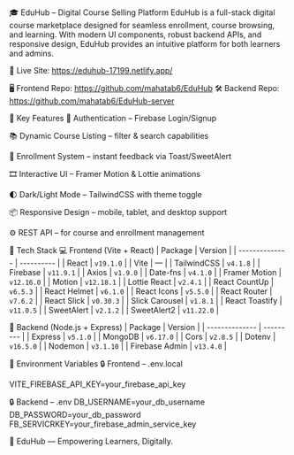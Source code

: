 🎓 EduHub – Digital Course Selling Platform
EduHub is a full-stack digital course marketplace designed for seamless enrollment, course browsing, and learning. With modern UI components, robust backend APIs, and responsive design, EduHub provides an intuitive platform for both learners and admins.

🔗 Live Site: https://eduhub-17199.netlify.app/

🖥️ Frontend Repo: https://github.com/mahatab6/EduHub
🛠️ Backend Repo: https://github.com/mahatab6/EduHub-server

🚀 Key Features
🔐 Authentication – Firebase Login/Signup

📚 Dynamic Course Listing – filter & search capabilities

🛒 Enrollment System – instant feedback via Toast/SweetAlert

🎞️ Interactive UI – Framer Motion & Lottie animations

🌓 Dark/Light Mode – TailwindCSS with theme toggle

📦 Responsive Design – mobile, tablet, and desktop support

⚙️ REST API – for course and enrollment management

🧩 Tech Stack
💻 Frontend (Vite + React)
| Package        | Version    |
| -------------- | ---------- |
| React          | `v19.1.0`  |
| Vite           | —          |
| TailwindCSS    | `v4.1.8`   |
| Firebase       | `v11.9.1`  |
| Axios          | `v1.9.0`   |
| Date-fns       | `v4.1.0`   |
| Framer Motion  | `v12.16.0` |
| Motion         | `v12.18.1` |
| Lottie React   | `v2.4.1`   |
| React CountUp  | `v6.5.3`   |
| React Helmet   | `v6.1.0`   |
| React Icons    | `v5.5.0`   |
| React Router   | `v7.6.2`   |
| React Slick    | `v0.30.3`  |
| Slick Carousel | `v1.8.1`   |
| React Toastify | `v11.0.5`  |
| SweetAlert     | `v2.1.2`   |
| SweetAlert2    | `v11.22.0` |

🔧 Backend (Node.js + Express)
| Package        | Version   |
| -------------- | --------- |
| Express        | `v5.1.0`  |
| MongoDB        | `v6.17.0` |
| Cors           | `v2.8.5`  |
| Dotenv         | `v16.5.0` |
| Nodemon        | `v3.1.10` |
| Firebase Admin | `v13.4.0` |


🔐 Environment Variables
🔒 Frontend – .env.local

VITE_FIREBASE_API_KEY=your_firebase_api_key


🔒 Backend – .env
DB_USERNAME=your_db_username
DB_PASSWORD=your_db_password
FB_SERVICRKEY=your_firebase_admin_service_key

🎯 EduHub — Empowering Learners, Digitally.

